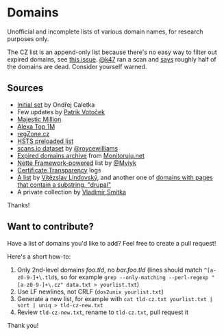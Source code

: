 # Domains
Unofficial and incomplete lists of various domain names, for research purposes only.

The CZ list is an append-only list because there's no easy way to filter out expired domains, see [this issue](https://github.com/spaze/domains/issues/2). [@k47](https://twitter.com/kaja47) ran a scan and [says](https://twitter.com/kaja47/status/1108100691434917888) roughly half of the domains are dead. Consider yourself warned.

## Sources
- [Initial set](https://blog.root.cz/oskar/jak-vylistovat-domenu-cz/866150/) by Ondřej Caletka
- Few updates by [Patrik Votoček](https://github.com/Vrtak-CZ)
- [Majestic Million](https://blog.majestic.com/development/majestic-million-csv-daily/)
- [Alexa Top 1M](http://s3.amazonaws.com/alexa-static/top-1m.csv.zip)
- [regZone.cz](https://www.regzone.cz/uvolnovane-domeny/)
- [HSTS preloaded list](https://cs.chromium.org/chromium/src/net/http/transport_security_state_static.json)
- [scans.io dataset](https://gist.github.com/roycewilliams/b87a140a4869baf4d2c907c6e352b970) by [@roycewilliams](https://github.com/roycewilliams)
- [Expired domains archive](http://wladass.cz/archiv-expirovanych-domen/) from [Monitoruju.net](https://www.monitoruju.net/expirovane-domeny-archiv/)
- [Nette Framework-powered](https://gist.github.com/Myiyk/7589213) list by [@Myiyk](https://github.com/Myiyk)
- [Certificate Transparency](https://www.certificate-transparency.org/) logs
- [A list](http://www.vitezslav-lindovsky.cz/czech_domains.txt) by [Vítězslav Lindovský](https://github.com/vitezslav-lindovsky), and another one of [domains with pages that contain a substring, "drupal"](http://www.vitezslav-lindovsky.cz/czech_domains_on_drupal.txt)
- A private collection by [Vladimír Smitka](https://github.com/lynt-smitka)

Thanks!

## Want to contribute?
Have a list of domains you'd like to add? Feel free to create a pull request!

Here's a short how-to:
1. Only 2nd-level domains *foo.tld*, no *bar.foo.tld* (lines should match `^[a-z0-9-]+\.tld$`, so for example `grep --only-matching --perl-regexp "[a-z0-9-]+\.cz" data.txt > yourlist.txt`)
2. Use LF newlines, not CRLF (`dos2unix yourlist.txt`)
3. Generate a new list, for example with `cat tld-cz.txt yourlist.txt | sort | uniq > tld-cz-new.txt`
4. Review `tld-cz-new.txt`, rename to `tld-cz.txt`, pull request it

Thank you!
